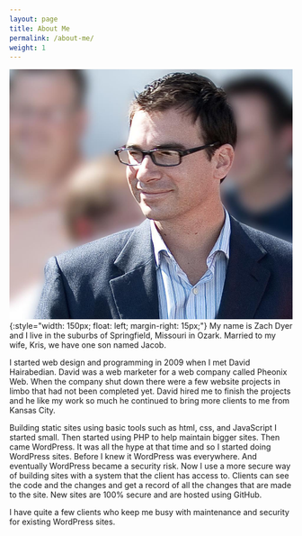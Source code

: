 ```yaml
---
layout: page
title: About Me
permalink: /about-me/
weight: 1
---
```


![profile](/img/profile.jpg){:style="width: 150px; float: left; margin-right: 15px;"}
My name is Zach Dyer and I live in the suburbs of Springfield, Missouri in Ozark.
Married to my wife, Kris, we have one son named Jacob.

I started web design and programming in 2009 when I met David Hairabedian.
David was a web marketer for a web company called Pheonix Web. When the company
shut down there were a few website projects in limbo that had not been completed
yet. David hired me to finish the projects and he like my work so much he continued
to bring more clients to me from Kansas City.

Building static sites using basic tools such as html, css, and JavaScript I started small.
Then started using PHP to help maintain bigger sites. Then came WordPress.
It was all the hype at that time and so I started doing WordPress sites. Before I
knew it WordPress was everywhere. And eventually WordPress became a security risk.
Now I use a more secure way of building sites with a system that the client has access
to. Clients can see the code and the changes and get a record of all the changes
that are made to the site. New sites are 100% secure and are hosted using GitHub.

I have quite a few clients who keep me busy with maintenance and security for
existing WordPress sites.  

